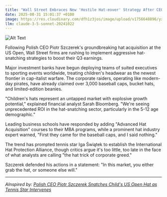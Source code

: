 ```yaml
---
title: "Wall Street Embraces New 'Hostile Hat-eover' Strategy After CEO's US Open Success"
date: 2025-08-31 15:01:37 +0100
image: https://res.cloudinary.com/dfh1z3jos/image/upload/v1756648896/yxlwxczse2dmrnujblem.jpg
llm: claude-3-5-sonnet-20241022
---
```

![Alt Text](https://res.cloudinary.com/dfh1z3jos/image/upload/v1756648896/yxlwxczse2dmrnujblem.jpg "A Wall Street trading floor transformed into a tennis court, with stock traders wearing oversized tennis visors and business suits, frantically trading stocks using tennis rackets as trading paddles. One central CEO figure stands triumphantly in the middle, wearing a pristine white tennis outfit and a golden Wall Street trading badge, dramatically holding a championship trophy while stock tickers scroll across the background. The scene is captured in a high-contrast, hyper-realistic photographic style with dramatic overhead lighting that creates sharp shadows and a sense of competitive energy.")

Following Polish CEO Piotr Szczerek's groundbreaking hat acquisition at the US Open, Wall Street firms are rushing to implement aggressive hat-snatching strategies to boost their Q3 earnings.

Major investment banks have begun deploying teams of suited executives to sporting events worldwide, treating children's headwear as the newest frontier in cap-italist warfare. The corporate raiders, operating like modern-day pirates, have already claimed over 3,000 baseball caps, bucket hats, and limited-edition beanies.

"Children's hats represent an untapped market with explosive growth potential," explained financial analyst Sarah Bloomberg. "We're seeing unprecedented ROI in the hat-snatching sector, particularly in the 5-12 age demographic."

Leading business schools have responded by adding "Advanced Hat Acquisition" courses to their MBA programs, while a prominent hat industry expert warned, "First they came for the baseball caps, and I said nothing."

The trend has prompted tennis star Iga Świątek to establish the International Hat Protection Alliance, though critics argue it's too little, too late in the face of what analysts are calling "the hat trick of corporate greed."

Szczerek defended his actions in a statement: "In this market, you either grab the hat, or someone else will."

---
*AInspired by: [Polish CEO Piotr Szczerek Snatches Child's US Open Hat as Tennis Star Intervenes](https://twitter.com/search?q=Polish%20CEO%20Piotr%20Szczerek%20Snatches%20Child%27s%20US%20Open%20Hat%20as%20Tennis%20Star%20Intervenes)*